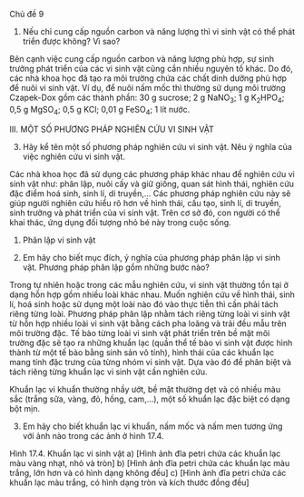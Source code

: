 Chủ đề 9

1. Nếu chỉ cung cấp nguồn carbon và năng lượng thì vi sinh vật có thể phát triển được không? Vì sao?

Bên cạnh việc cung cấp nguồn carbon và năng lượng phù hợp, sự sinh trưởng phát triển của các vi sinh vật cũng cần nhiều nguyên tố khác. Do đó, các nhà khoa học đã tạo ra môi trường chứa các chất dinh dưỡng phù hợp để nuôi vi sinh vật. Ví dụ, để nuôi nấm mốc thì thường sử dụng môi trường Czapek-Dox gồm các thành phần: 30 g sucrose; 2 g NaNO$_3$; 1 g K$_2$HPO$_4$; 0,5 g MgSO$_4$; 0,5 g KCl; 0,01 g FeSO$_4$; 1 lít nước.

III. MỘT SỐ PHƯƠNG PHÁP NGHIÊN CỨU VI SINH VẬT

3. Hãy kể tên một số phương pháp nghiên cứu vi sinh vật. Nêu ý nghĩa của việc nghiên cứu vi sinh vật.

Các nhà khoa học đã sử dụng các phương pháp khác nhau để nghiên cứu vi sinh vật như: phân lập, nuôi cấy và giữ giống, quan sát hình thái, nghiên cứu đặc điểm hoá sinh, sinh lí, di truyền,... Các phương pháp nghiên cứu này sẽ giúp người nghiên cứu hiểu rõ hơn về hình thái, cấu tạo, sinh lí, di truyền, sinh trưởng và phát triển của vi sinh vật. Trên cơ sở đó, con người có thể khai thác, ứng dụng đối tượng nhỏ bé này trong cuộc sống.

1. Phân lập vi sinh vật

4. Em hãy cho biết mục đích, ý nghĩa của phương pháp phân lập vi sinh vật. Phương pháp phân lập gồm những bước nào?

Trong tự nhiên hoặc trong các mẫu nghiên cứu, vi sinh vật thường tồn tại ở dạng hỗn hợp gồm nhiều loài khác nhau. Muốn nghiên cứu về hình thái, sinh lí, hoá sinh hoặc sử dụng một loài nào đó vào thực tiễn thì cần phải tách riêng từng loài. Phương pháp phân lập nhằm tách riêng từng loài vi sinh vật từ hỗn hợp nhiều loài vi sinh vật bằng cách pha loãng và trải đều mẫu trên môi trường đặc. Tế bào từng loài vi sinh vật phát triển trên bề mặt môi trường đặc sẽ tạo ra những khuẩn lạc (quần thể tế bào vi sinh vật được hình thành từ một tế bào bằng sinh sản vô tính), hình thái của các khuẩn lạc mang tính đặc trưng của từng nhóm vi sinh vật. Dựa vào đó để phân biệt và tách riêng từng khuẩn lạc vi sinh vật cần nghiên cứu.

Khuẩn lạc vi khuẩn thường nhầy ướt, bề mặt thường dẹt và có nhiều màu sắc (trắng sữa, vàng, đỏ, hồng, cam,...), một số khuẩn lạc đặc biệt có dạng bột mịn.

3. Em hãy cho biết khuẩn lạc vi khuẩn, nấm mốc và nấm men tương ứng với ảnh nào trong các ảnh ở hình 17.4.

Hình 17.4. Khuẩn lạc vi sinh vật
a) [Hình ảnh đĩa petri chứa các khuẩn lạc màu vàng nhạt, nhỏ và tròn]
b) [Hình ảnh đĩa petri chứa các khuẩn lạc màu trắng, lớn hơn và có hình dạng không đều]
c) [Hình ảnh đĩa petri chứa các khuẩn lạc màu trắng, có hình dạng tròn và kích thước đồng đều]